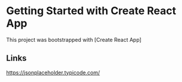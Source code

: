 # Getting Started with Create React App

This project was bootstrapped with [Create React App]

## Links
https://jsonplaceholder.typicode.com/